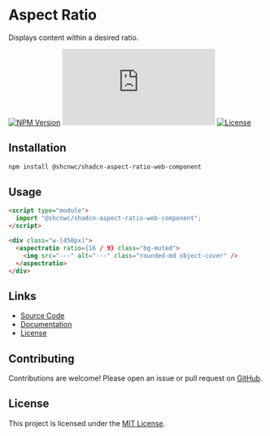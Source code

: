 # Aspect Ratio

Displays content within a desired ratio.

[![NPM Version](https://img.shields.io/npm/v/@shcnwc/shadcn-aspect-ratio-web-component.svg)](https://www.npmjs.com/package/@shcnwc/shadcn-aspect-ratio-web-component)
[![Package Size](https://img.badgesize.io/https://unpkg.com/@shcnwc/shadcn-aspect-ratio-web-component/index.js?compression=gzip)](https://www.npmjs.com/package/@shcnwc/shadcn-aspect-ratio-web-component)
[![License](https://img.shields.io/npm/l/@shcnwc/shadcn-aspect-ratio-web-component.svg)](https://github.com/shcnwc/shadcn-web-components/blob/main/LICENSE)


## Installation

```bash
npm install @shcnwc/shadcn-aspect-ratio-web-component
```

## Usage

```html
<script type="module">
  import "@shcnwc/shadcn-aspect-ratio-web-component";
</script>

<div class="w-[450px]">
  <aspectratio ratio={16 / 9} class="bg-muted">
    <img src="---" alt="---" class="rounded-md object-cover" />
  </aspectratio>
</div>
```

## Links

- [Source Code](https://github.com/shcnwc/shadcn-web-components/tree/main/dist/aspect-ratio)
- [Documentation](https://github.com/shcnwc/shadcn-web-components)
- [License](https://github.com/shcnwc/shadcn-web-components/blob/main/LICENSE)

## Contributing

Contributions are welcome! Please open an issue or pull request on [GitHub](https://github.com/shcnwc/shadcn-web-components).

## License

This project is licensed under the [MIT License](https://github.com/shcnwc/shadcn-web-components/blob/main/LICENSE).
